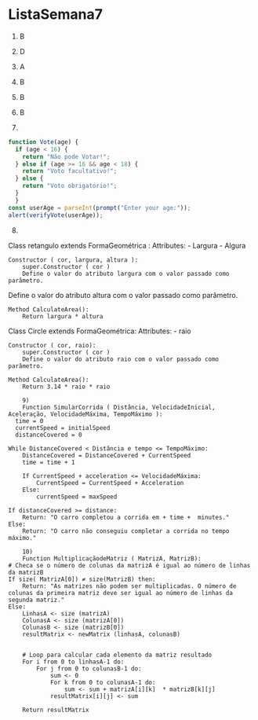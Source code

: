 # ListaSemana7

1) B
2) D
3) A
4) B
5) B
6) B

7) 
```javascript
function Vote(age) {
  if (age < 16) {
    return "Não pode Votar!";
  } else if (age >= 16 && age < 18) {
    return "Voto facultativo!";
  } else {
    return "Voto obrigatório!";
  }
  }
const userAge = parseInt(prompt("Enter your age:"));
alert(verifyVote(userAge));
```

8)
Class retangulo extends FormaGeométrica :
    Attributes:
        - Largura
        - Algura

    Constructor ( cor, largura, altura ):
        super.Constructor ( cor )
        Define o valor do atributo largura com o valor passado como parâmetro.
Define o valor do atributo altura com o valor passado como parâmetro.

    Method CalculateArea():
        Return largura * altura

Class Circle extends FormaGeométrica:
    Attributes:
        - raio
        
    Constructor ( cor, raio):
        super.Constructor ( cor )
        Define o valor do atributo raio com o valor passado como parâmetro.

    Method CalculateArea():
        Return 3.14 * raio * raio

        9)
        Function SimularCorrida ( Distância, VelocidadeInicial, Aceleração, VelocidadeMáxima, TempoMáximo ):
      time = 0
      currentSpeed = initialSpeed
      distanceCovered = 0

    While DistanceCovered < Distância e tempo <= TempoMáximo:
        DistanceCovered = DistanceCovered + CurrentSpeed
        time = time + 1

        If CurrentSpeed + acceleration <= VelocidadeMáxima:
            CurrentSpeed = CurrentSpeed + Acceleration
        Else:
            currentSpeed = maxSpeed

    If distanceCovered >= distance:
        Return: "O carro completou a corrida em + time +  minutes."
    Else:
        Return: "O carro não conseguiu completar a corrida no tempo máximo."

        10)
        Function MultiplicaçãodeMatriz ( MatrizA, MatrizB):
    # Checa se o número de colunas da matrizA é igual ao número de linhas da matrizB
    If size( MatrizA[0]) ≠ size(MatrizB) then:
        Return: "As matrizes não podem ser multiplicadas. O número de colunas da primeira matriz deve ser igual ao número de linhas da segunda matriz."
    Else:
        LinhasA <- size (matrizA)
        ColunasA <- size (matrizA[0])
        ColunasB <- size (matrizB[0])
        resultMatrix <- newMatrix (linhasA, colunasB)


        # Loop para calcular cada elemento da matriz resultado
        For i from 0 to linhasA-1 do:
            For j from 0 to colunasB-1 do:
                sum <- 0
                For k from 0 to colunasA-1 do:
                    sum <- sum + matrizA[i][k]  * matrizB[k][j]
                resultMatrix[i][j] <- sum

        Return resultMatrix





